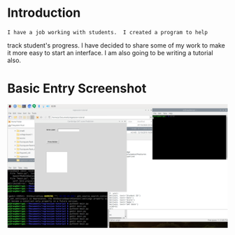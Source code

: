 # Introduction
    I have a job working with students.  I created a program to help 
 track student's progress.  I have decided to share some of my work to
 make it more easy to start an interface.  I am also going to be writing
 a tutorial also.

# Basic Entry Screenshot

![Alt text](/screenshots/entry.png?raw=true "Optional Title")
   
   

